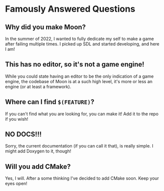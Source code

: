 # Famously Answered Questions

## Why did you make Moon?
In the summer of 2022, I wanted to fully dedicate my self to make a game after failing multiple times. I picked up SDL and started developing, and here I am! 

## This has no editor, so it's not a game engine!
While you could state having an editor to be the only indication of a game engine, the codebase of Moon is at a such high level, it's more or less an engine (or at least a framework).

## Where can I find `$(FEATURE)`?
If you can't find what you are looking for, you can make it! Add it to the repo if you wish!

## NO DOCS!!!
Sorry, the current documentation (if you can call it that), is really simple. I might add Doxygen to it, though!

## Will you add CMake?
Yes, I will. After a some thinking I've decided to add CMake soon. Keep your eyes open!
